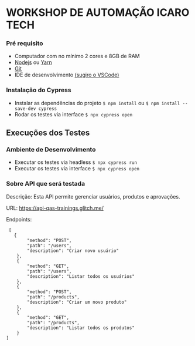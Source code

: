 # WORKSHOP DE AUTOMAÇÃO ICARO TECH

### Pré requisito
- Computador com no mínimo 2 cores e 8GB de RAM
- [Nodejs](https://nodejs.org/) ou [Yarn](https://yarnpkg.com/)
- [Git](https://git-scm.com/)
- IDE de desenvolvimento [(sugiro o VSCode)](https://code.visualstudio.com/)

### Instalação do Cypress
- Instalar as dependências do projeto `$ npm install` ou `$ npm install --save-dev cypress`
- Rodar os testes via interface `$ npx cypress open`

## Execuções dos Testes
### Ambiente de Desenvolvimento
- Executar os testes via headless `$ npx cypress run`
- Executar os testes via interface `$ npx cypress open`

### Sobre API que será testada

Descrição: Esta API permite gerenciar usuários, produtos e aprovações.

URL: https://api-qas-trainings.glitch.me/
  
Endpoints:    
     
     [
       {
            "method": "POST",
            "path": "/users",
            "description": "Criar novo usuário"
        },
        {
            "method": "GET",
            "path": "/users",
            "description": "Listar todos os usuários"
        },
        {
            "method": "POST",
            "path": "/products",
            "description": "Criar um novo produto"
        },
        {
            "method": "GET",
            "path": "/products",
            "description": "Listar todos os produtos"
        }
    ]

